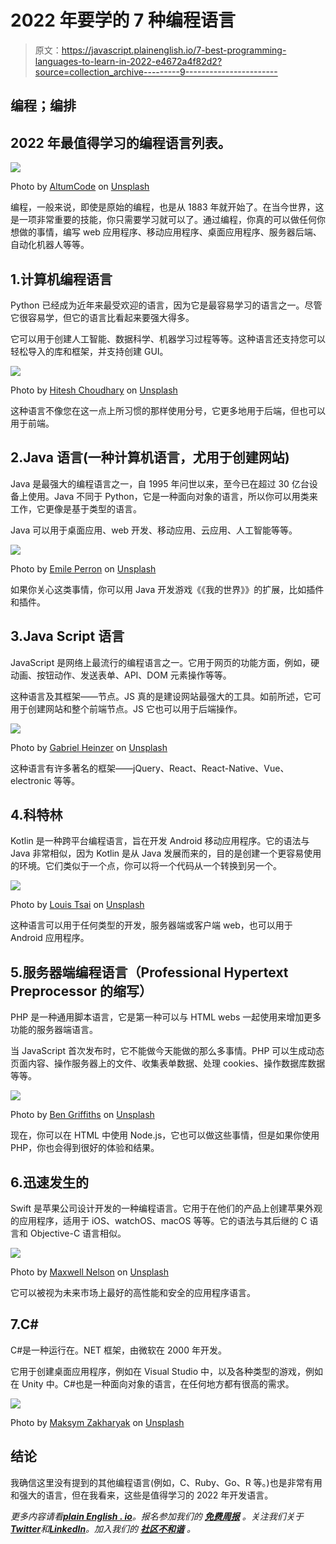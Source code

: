 # 2022 年要学的 7 种编程语言

> 原文：<https://javascript.plainenglish.io/7-best-programming-languages-to-learn-in-2022-e4672a4f82d2?source=collection_archive---------9----------------------->

## 编程；编排

## 2022 年最值得学习的编程语言列表。

![](img/30dff36bdd9dbd5dd5b31d29f8481086.png)

Photo by [AltumCode](https://unsplash.com/@altumcode?utm_source=medium&utm_medium=referral) on [Unsplash](https://unsplash.com?utm_source=medium&utm_medium=referral)

编程，一般来说，即使是原始的编程，也是从 1883 年就开始了。在当今世界，这是一项非常重要的技能，你只需要学习就可以了。通过编程，你真的可以做任何你想做的事情，编写 web 应用程序、移动应用程序、桌面应用程序、服务器后端、自动化机器人等等。

## 1.计算机编程语言

Python 已经成为近年来最受欢迎的语言，因为它是最容易学习的语言之一。尽管它很容易学，但它的语言比看起来要强大得多。

它可以用于创建人工智能、数据科学、机器学习过程等等。这种语言还支持您可以轻松导入的库和框架，并支持创建 GUI。

![](img/de71960da449c2464a1eaa423837288a.png)

Photo by [Hitesh Choudhary](https://unsplash.com/@hiteshchoudhary?utm_source=medium&utm_medium=referral) on [Unsplash](https://unsplash.com?utm_source=medium&utm_medium=referral)

这种语言不像您在这一点上所习惯的那样使用分号，它更多地用于后端，但也可以用于前端。

## 2.Java 语言(一种计算机语言，尤用于创建网站)

Java 是最强大的编程语言之一，自 1995 年问世以来，至今已在超过 30 亿台设备上使用。Java 不同于 Python，它是一种面向对象的语言，所以你可以用类来工作，它更像是基于类型的语言。

Java 可以用于桌面应用、web 开发、移动应用、云应用、人工智能等等。

![](img/7f663ff58c513772b7239a384ad32491.png)

Photo by [Emile Perron](https://unsplash.com/@emilep?utm_source=medium&utm_medium=referral) on [Unsplash](https://unsplash.com?utm_source=medium&utm_medium=referral)

如果你关心这类事情，你可以用 Java 开发游戏《《我的世界》》的扩展，比如插件和插件。

## 3.Java Script 语言

JavaScript 是网络上最流行的编程语言之一。它用于网页的功能方面，例如，硬动画、按钮动作、发送表单、API、DOM 元素操作等等。

这种语言及其框架——节点。JS 真的是建设网站最强大的工具。如前所述，它可用于创建网站和整个前端节点。JS 它也可以用于后端操作。

![](img/964f33c7c7e02515e1561e1ba42652f9.png)

Photo by [Gabriel Heinzer](https://unsplash.com/@6heinz3r?utm_source=medium&utm_medium=referral) on [Unsplash](https://unsplash.com?utm_source=medium&utm_medium=referral)

这种语言有许多著名的框架——jQuery、React、React-Native、Vue、electronic 等等。

## 4.科特林

Kotlin 是一种跨平台编程语言，旨在开发 Android 移动应用程序。它的语法与 Java 非常相似，因为 Kotlin 是从 Java 发展而来的，目的是创建一个更容易使用的环境。它们类似于一个点，你可以将一个代码从一个转换到另一个。

![](img/1d68c720b6872fdf0fc518d9bff1737a.png)

Photo by [Louis Tsai](https://unsplash.com/@louis993546?utm_source=medium&utm_medium=referral) on [Unsplash](https://unsplash.com?utm_source=medium&utm_medium=referral)

这种语言可以用于任何类型的开发，服务器端或客户端 web，也可以用于 Android 应用程序。

## 5.服务器端编程语言（Professional Hypertext Preprocessor 的缩写）

PHP 是一种通用脚本语言，它是第一种可以与 HTML webs 一起使用来增加更多功能的服务器端语言。

当 JavaScript 首次发布时，它不能做今天能做的那么多事情。PHP 可以生成动态页面内容、操作服务器上的文件、收集表单数据、处理 cookies、操作数据库数据等等。

![](img/4706dc74e4e2ecfe92d1dffa0fa54544.png)

Photo by [Ben Griffiths](https://unsplash.com/@benofthenorth?utm_source=medium&utm_medium=referral) on [Unsplash](https://unsplash.com?utm_source=medium&utm_medium=referral)

现在，你可以在 HTML 中使用 Node.js，它也可以做这些事情，但是如果你使用 PHP，你也会得到很好的体验和结果。

## 6.迅速发生的

Swift 是苹果公司设计开发的一种编程语言。它用于在他们的产品上创建苹果外观的应用程序，适用于 iOS、watchOS、macOS 等等。它的语法与其后继的 C 语言和 Objective-C 语言相似。

![](img/6a7ba2de3aae27123f4e08140cc103b4.png)

Photo by [Maxwell Nelson](https://unsplash.com/@maxcodes?utm_source=medium&utm_medium=referral) on [Unsplash](https://unsplash.com?utm_source=medium&utm_medium=referral)

它可以被视为未来市场上最好的高性能和安全的应用程序语言。

## 7.C#

C#是一种运行在。NET 框架，由微软在 2000 年开发。

它用于创建桌面应用程序，例如在 Visual Studio 中，以及各种类型的游戏，例如在 Unity 中。C#也是一种面向对象的语言，在任何地方都有很高的需求。

![](img/e60df19aee46f6d124a0732d580ee73b.png)

Photo by [Maksym Zakharyak](https://unsplash.com/@zakharyak?utm_source=medium&utm_medium=referral) on [Unsplash](https://unsplash.com?utm_source=medium&utm_medium=referral)

## 结论

我确信这里没有提到的其他编程语言(例如，C、Ruby、Go、R 等。)也是非常有用和强大的语言，但在我看来，这些是值得学习的 2022 年开发语言。

*更多内容请看*[***plain English . io***](https://plainenglish.io/)*。报名参加我们的* [***免费周报***](http://newsletter.plainenglish.io/) *。关注我们关于*[***Twitter***](https://twitter.com/inPlainEngHQ)*和*[***LinkedIn***](https://www.linkedin.com/company/inplainenglish/)*。加入我们的* [***社区不和谐***](https://discord.gg/GtDtUAvyhW) *。*